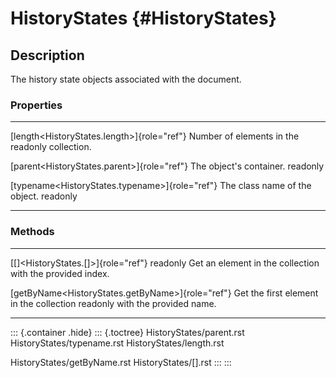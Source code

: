 HistoryStates {#HistoryStates}
=============

Description
-----------

The history state objects associated with the document.

### Properties

  -------------------------------------------------- -------------------------------
  [length\<HistoryStates.length\>]{role="ref"}       Number of elements in the
  readonly                                           collection.

  [parent\<HistoryStates.parent\>]{role="ref"}       The object\'s container.
  readonly                                           

  [typename\<HistoryStates.typename\>]{role="ref"}   The class name of the object.
  readonly                                           
  -------------------------------------------------- -------------------------------

### Methods

  ---------------------------------------------------- ---------------------------------------
  [\[\]\<HistoryStates.\[\]\>]{role="ref"} readonly    Get an element in the collection with
                                                       the provided index.

  [getByName\<HistoryStates.getByName\>]{role="ref"}   Get the first element in the collection
  readonly                                             with the provided name.
  ---------------------------------------------------- ---------------------------------------

::: {.container .hide}
::: {.toctree}
HistoryStates/parent.rst HistoryStates/typename.rst
HistoryStates/length.rst

HistoryStates/getByName.rst HistoryStates/\[\].rst
:::
:::
